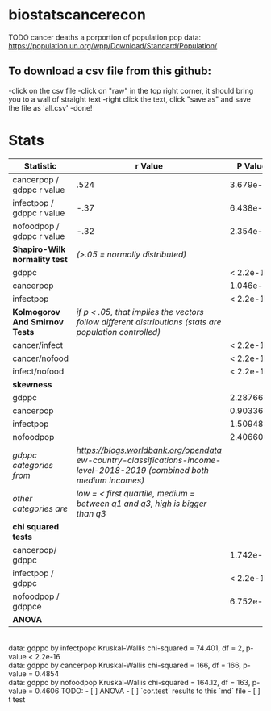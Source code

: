
# biostatscancerecon
TODO cancer deaths a porportion of population
pop data:
https://population.un.org/wpp/Download/Standard/Population/
## **To download a csv file from this github:** ##
-click on the csv file
-click on "raw" in the top right corner, it should bring you to a wall of straight text
-right click the text, click "save as" and save the file as 'all.csv'
-done!
# **Stats**
Statistic | r Value | P Value
----------|-------|--------
cancerpop / gdppc r value | .524 | 3.679e-13
infectpop / gdppc r value | -.37 | 6.438e-07
nofoodpop / gdppc r value | -.32 | 2.354e-05
**Shapiro-Wilk normality test** | *(>.05 = normally distributed)*
gdppc | | < 2.2e-16
cancerpop | | 1.046e-11
infectpop | | < 2.2e-16
**Kolmogorov And Smirnov Tests** | *if p < .05, that implies the vectors follow different distributions (stats are population controlled)*
cancer/infect | |< 2.2e-16
cancer/nofood | |< 2.2e-16
infect/nofood | |< 2.2e-16
**skewness** | |
gdppc | | 2.287668
cancerpop | | 0.9033609
infectpop | | 1.509486
nofoodpop | | 2.406604
*gdppc categories from* | *https://blogs.worldbank.org/opendata<br/>ew-country-classifications-income-level-2018-2019 (combined both medium incomes)*
*other categories are* | *low =  < first quartile, medium = between q1 and q3, high is bigger than q3*
**chi squared tests** | |
cancerpop/ gdppc   | | 1.742e-13
infectpop / gdppc  | | < 2.2e-16
nofoodpop / gdppce | |   6.752e-14
**ANOVA** | |
<br />
data:  gdppc by infectpopc
Kruskal-Wallis chi-squared = 74.401, df = 2, p-value < 2.2e-16
<br />
data:  gdppc by cancerpop
Kruskal-Wallis chi-squared = 166, df = 166, p-value = 0.4854
<br />
data:  gdppc by nofoodpop
Kruskal-Wallis chi-squared = 164.12, df = 163, p-value = 0.4606
TODO:
- [ ] ANOVA
- [ ] `cor.test` results to this `md` file
- [ ] t test